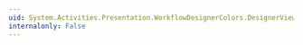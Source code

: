 ```yaml
---
uid: System.Activities.Presentation.WorkflowDesignerColors.DesignerViewShellBarColorGradientBeginKey
internalonly: False
---
```

